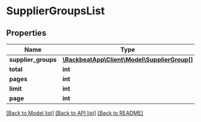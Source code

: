 # SupplierGroupsList

## Properties
Name | Type | Description | Notes
------------ | ------------- | ------------- | -------------
**supplier_groups** | [**\RackbeatApp\Client\Model\SupplierGroup[]**](SupplierGroup.md) |  | [optional] 
**total** | **int** |  | [optional] 
**pages** | **int** |  | [optional] 
**limit** | **int** |  | [optional] 
**page** | **int** |  | [optional] 

[[Back to Model list]](../README.md#documentation-for-models) [[Back to API list]](../README.md#documentation-for-api-endpoints) [[Back to README]](../README.md)


